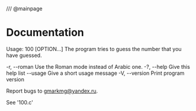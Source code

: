 /// @mainpage
# Documentation

Usage: 100 [OPTION...]
The program tries to guess the number that you have guessed.

  -r, --roman                Use the Roman mode instead of Arabic one.
  -?, --help                 Give this help list
      --usage                Give a short usage message
  -V, --version              Print program version

Report bugs to gmarkmg@yandex.ru.

See '100.c'